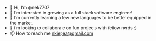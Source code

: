 - 👋 Hi, I’m @nek7707
- 👀 I’m interested in growing as a full stack software engineer!
- 🌱 I’m currently learning a few new languages to be better equipped in the market.
- 💞️ I’m looking to collaborate on fun projects with fellow nerds :)
- 📫 How to reach me nkiepea@gmail.com

<!---
nek7707/nek7707 is a ✨ special ✨ repository because its `README.md` (this file) appears on your GitHub profile.
You can click the Preview link to take a look at your changes.
--->
